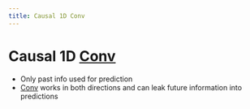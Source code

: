 ```yaml
---
title: Causal 1D Conv
---
```


# Causal 1D [Conv](Conv.md)
- Only past info used for prediction
- [Conv](Conv.md) works in both directions and can leak future information into predictions
































































































